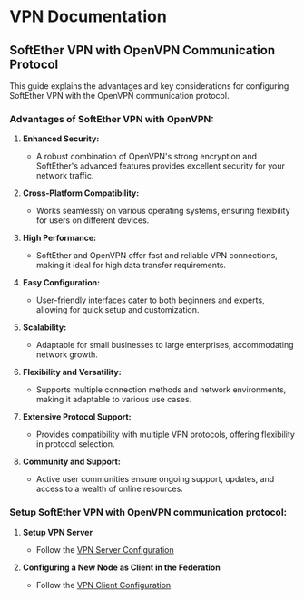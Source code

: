 # VPN Documentation

## SoftEther VPN with OpenVPN Communication Protocol

This guide explains the advantages and key considerations for configuring SoftEther VPN with the OpenVPN communication protocol.

### Advantages of SoftEther VPN with OpenVPN:

1. **Enhanced Security:**
   - A robust combination of OpenVPN's strong encryption and SoftEther's advanced features provides excellent security for your network traffic.

2. **Cross-Platform Compatibility:**
   - Works seamlessly on various operating systems, ensuring flexibility for users on different devices.

3. **High Performance:**
   - SoftEther and OpenVPN offer fast and reliable VPN connections, making it ideal for high data transfer requirements.

4. **Easy Configuration:**
   - User-friendly interfaces cater to both beginners and experts, allowing for quick setup and customization.

5. **Scalability:**
   - Adaptable for small businesses to large enterprises, accommodating network growth.

6. **Flexibility and Versatility:**
   - Supports multiple connection methods and network environments, making it adaptable to various use cases.

7. **Extensive Protocol Support:**
   - Provides compatibility with multiple VPN protocols, offering flexibility in protocol selection.

8. **Community and Support:**
   - Active user communities ensure ongoing support, updates, and access to a wealth of online resources.

### Setup SoftEther VPN with OpenVPN communication protocol:
1. **Setup VPN Server**
   - Follow the [VPN Server Configuration](VPNServerConfiguration.md)
   
2. **Configuring a New Node as Client in the Federation**
   - Follow the [VPN Client Configuration](VPNClientConfiguration.md)
   
